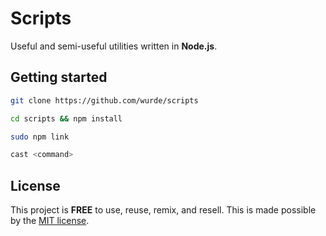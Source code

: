 # Scripts

Useful and semi-useful utilities written in **Node.js**.

## Getting started

```bash
git clone https://github.com/wurde/scripts

cd scripts && npm install

sudo npm link

cast <command>
```

## License

This project is __FREE__ to use, reuse, remix, and resell. This is
made possible by the [MIT license](/LICENSE).
